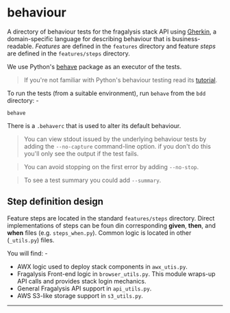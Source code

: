 # behaviour
A directory of behaviour tests for the fragalysis stack API using [Gherkin],
a domain-specific language for describing behaviour that is business-readable.
_Features_ are defined in the `features` directory and feature _steps_ are defined
in the `features/steps` directory.

We use Python's [behave] package as an executor of the tests.

>   If you're not familiar with Python's behaviour testing read its [tutorial].

To run the tests (from a suitable environment), run `behave` from the `bdd` directory: -

    behave

There is a `.behaverc` that is used to alter its default behaviour.

>   You can view stdout issued by the underlying behaviour tests
    by adding the `--no-capture` command-line option. if you don't do this
    you'll only see the output if the test fails.

>   You can avoid stopping on the first error by adding `--no-stop`.

>   To see a test summary you could add `--summary`.

## Step definition design
Feature steps are located in the standard `features/steps` directory. Direct
implementations of steps can be foun din corresponding **given**, **then**,
and **when** files (e.g. `steps_when.py`). Common logic is located in other
(`_utils.py`) files.

You will find: -

-   AWX logic used to deploy stack components in `awx_utis.py`.
-   Fragalysis Front-end logic in `browser_utils.py`. This module
    wraps-up API calls and provides stack login mechanics.
-   General Fragalysis API support in `api_utils.py`.
-   AWS S3-like storage support in `s3_utils.py`.

---

[behave]: https://behave.readthedocs.io/en/latest/
[gherkin]: https://cucumber.io/docs/gherkin/reference/
[tutorial]: https://behave.readthedocs.io/en/stable/tutorial.html
